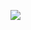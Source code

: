 <img src="![image](https://user-images.githubusercontent.com/101958997/200080411-342cb904-42bc-4d56-a78a-ce07f9a621bc.png)
" >
